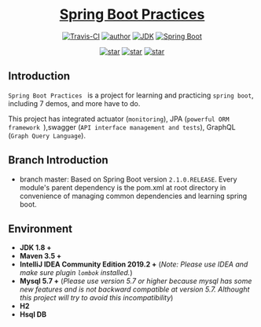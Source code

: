 <h1 align="center"><a href="https://github.com/balaji-singh/Spring-Boot" target="_blank">Spring Boot Practices</a></h1>

<p align="center">
  <a href="https://travis-ci.com/balaji-singh/Spring-Boot"><img alt="Travis-CI" src="https://travis-ci.com/balaji-singh/Spring-Boot.svg?branch=master"/></a>
  <a href="https://masterjavaonline.com"><img alt="author" src="https://img.shields.io/badge/author-Bala.S.Singh-blue.svg"/></a>
  <a href="https://www.oracle.com/technetwork/java/javase/downloads/index.html"><img alt="JDK" src="https://img.shields.io/badge/JDK-1.8.0_162-orange.svg"/></a>
  <a href="https://docs.spring.io/spring-boot/docs/2.1.0.RELEASE/reference/html/"><img alt="Spring Boot" src="https://img.shields.io/badge/Spring Boot-2.1.0.RELEASE-brightgreen.svg"/></a>
</p>

<p align="center">
  <a href="https://github.com/balaji-singh/Spring-Boot/stargazers"><img alt="star" src="https://img.shields.io/github/stars/balaji-singh/Spring-Boot.svg?label=Stars&style=social"/></a>
  <a href="https://github.com/balaji-singh/Spring-Boot/network/members"><img alt="star" src="https://img.shields.io/github/forks/balaji-singh/Spring-Boot.svg?label=Fork&style=social"/></a>
  <a href="https://github.com/balaji-singh/Spring-Boot/watchers"><img alt="star" src="https://img.shields.io/github/watchers/balaji-singh/Spring-Boot.svg?label=Watch&style=social"/></a>
</p>

## Introduction

`Spring Boot Practices ` is a project for learning and practicing `spring boot`, including 7 demos, and more have to do.

This project has integrated actuator (`monitoring`),  JPA (`powerful ORM framework `),swagger (`API interface management and tests`), GraphQL (`Graph Query Language`).

## Branch Introduction

- branch master: Based on Spring Boot version `2.1.0.RELEASE`. Every module's parent dependency is the pom.xml at root directory in convenience of managing common dependencies and learning spring boot.

## Environment

- **JDK 1.8 +**
- **Maven 3.5 +**
- **IntelliJ IDEA Community Edition 2019.2 +** (*Note: Please use IDEA and make sure plugin `lombok` installed.*)
- **Mysql 5.7 +** (*Please use version 5.7 or higher because mysql has some new features and is not backward compatible at version 5.7. Althought this project will try to avoid this incompatibility*)
- **H2**
- **Hsql DB**

